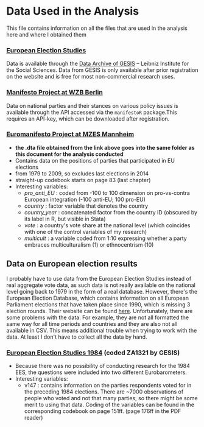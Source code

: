 # Data Used in the Analysis
This file contains information on all the files that are used in the analysis here and where I obtained them

### [European Election Studies](http://eeshomepage.net/)
Data is available through the [Data Archive of GESIS](http://www.gesis.org/home/) – Leibniz Institute for the Social Sciences. Data from GESIS is only available after prior registration on the website and is free for most non-commercial research uses.

### [Manifesto Project at WZB Berlin](https://manifesto-project.wzb.eu/)
Data on national parties and their stances on various policy issues is available through the API accessed via the `manifestoR` package.This requires an API-key, which can be downloaded after registration.

### [Euromanifesto Project at MZES Mannheim](https://dbk.gesis.org/dbksearch/sdesc2.asp?no=5102&db=e&doi=10.4232/1.5102)
+ **the .dta file obtained from the link above goes into the same folder as this document for the analysis conducted**
+ Contains data on the positions of parties that participated in EU elections
+ from 1979 to 2009, so excludes last elections in 2014
+ straight-up codebook starts on page 83 (last chapter)
+ Interesting variables:
  + _pro_anti_EU_ : coded from -100 to 100 dimension on pro-vs-contra European integration (-100 anti-EU; 100 pro-EU)
  + _country_ : factor variable that denotes the country
  + _country_year_ : concatenated factor from the country ID (obscured by its label in R, but visible in Stata)
  + _vote_ : a country's vote share at the national level (which coincides with one of the control variables of my research)
  + _multicult_ : a variable coded from 1:10 expressing whether a party embraces multiculturalism (1) or ethnocentrism (10)

## Data on European election results
I probably have to use data from the European Election Studies instead of real aggregate vote data, as such data is not really available on the national level going back to 1979 in the form of a real database.
However, there's the European Election Database, which contains information on all European Parliament elections that have taken place since 1990, which is missing 3 election rounds. Their website can be found [here](http://www.nsd.uib.no/european_election_database/election_types/ep_elections/). Unfortunately, there are some problems with the data. For example, they are not all formatted the same way for all time periods and countries and they are also not all available in CSV. This means additional trouble when trying to work with the data. At least I don't have to collect all the data by hand. 

### [European Election Studies 1984](https://dbk.gesis.org/dbksearch/sdesc2.asp?no=1321&db=e&doi=10.4232/1.10879) (coded ZA1321 by GESIS)
+ Because there was no possibility of conducting research for the 1984 EES, the questions were included into two different Eurobarometers.
+ Interesting variables:
  + v147 : contains information on the parties respondents voted for in the preceding 1984 elections. There are ~7000 observations of people who voted and not that many parties, so there might be some merit to using that data. Coding of the variables can be found in the corresponding codebook on page 151ff. (page 176ff in the PDF reader)
